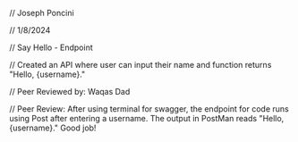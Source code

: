 // Joseph Poncini

 // 1/8/2024

 // Say Hello - Endpoint

 // Created an API where user can input their name and function returns "Hello, {username}."

// Peer Reviewed by: Waqas Dad

// Peer Review: After using terminal for swagger, the endpoint for code runs using Post after entering a username. The output in PostMan reads "Hello, {username}." Good job!
